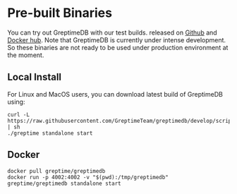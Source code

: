 # Pre-built Binaries

You can try out GreptimeDB with our test builds.
released on
[Github](https://github.com/GreptimeTeam/greptimedb/releases/tag/v0.1.0-alpha.3)
and [Docker hub](https://hub.docker.com/r/greptime/greptimedb). Note that
GreptimeDB is currently under intense development.
So these binaries are not ready to be used under production environment at the moment.

## Local Install

For Linux and MacOS users, you can download latest build of GreptimeDB using:

```console
curl -L https://raw.githubusercontent.com/GreptimeTeam/greptimedb/develop/scripts/install.sh | sh
./greptime standalone start
```

## Docker

```console
docker pull greptime/greptimedb
docker run -p 4002:4002 -v "$(pwd):/tmp/greptimedb" greptime/greptimedb standalone start
```
